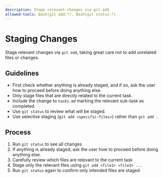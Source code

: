 ```yaml
---
description: Stage relevant changes via git add
allowed-tools: Bash(git add:*), Bash(git status:*)
---
```

# Staging Changes

Stage relevant changes via `git add`, taking great care not to add
unrelated files or changes.

## Guidelines

- First check whether anything is already staged, and if so, ask
  the user how to proceed before doing anything else.
- Only stage files that are directly related to the current task.
- Include the change to `tasks.md` marking the relevant sub-task as completed.
- Use `git status` to review what will be staged.
- Use selective staging (`git add <specific-files>`) rather than `git add .`

## Process

1. Run `git status` to see all changes
2. If anything is already staged, ask
   the user how to proceed before doing anything else.
3. Carefully review which files are relevant to the current task
4. Stage only the relevant files using `git add <file1> <file2> ...`
5. Run `git status` again to confirm only intended files are staged
